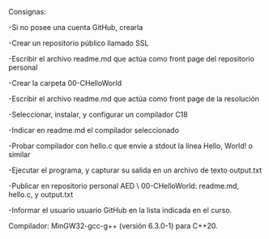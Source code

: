 Consignas:

-Si	no	posee	una	cuenta	GitHub,	crearla

-Crear	un	repositorio	público llamado	SSL

-Escribir	el	archivo	readme.md que	actúa como	front page	del	repositorio	 personal

-Crear	la	carpeta	00-CHelloWorld

-Escribir	el	archivo	readme.md que	actúa como	front page	de	la	resolución

-Seleccionar,	instalar,	y	configurar	un	compilador	C18

-Indicar	en	readme.md el	compilador	seleccionado

-Probar	compilador	con	hello.c que	envíe a	stdout la	línea Hello,	World!	o	similar

-Ejecutar	el	programa,	y	capturar	su	salida	en	un	archivo	de	texto	output.txt

-Publicar	en	repositorio	personal	AED	\ 00-CHelloWorld: readme.md,	hello.c,	y	output.txt

-Informar	el	usuario	usuario	GitHub	en	la	lista	indicada	en	el	curso.

Compilador: MinGW32-gcc-g++ (versión 6.3.0-1) para C++20.
